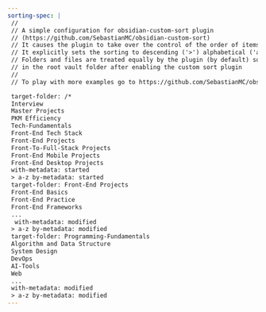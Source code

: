 ```yaml
---
sorting-spec: |
 //
 // A simple configuration for obsidian-custom-sort plugin
 // (https://github.com/SebastianMC/obsidian-custom-sort)
 // It causes the plugin to take over the control of the order of items in the root folder ('/') of the vault
 // It explicitly sets the sorting to descending ('>') alphabetical ('a-z')
 // Folders and files are treated equally by the plugin (by default) so expect them intermixed
 // in the root vault folder after enabling the custom sort plugin
 // 
 // To play with more examples go to https://github.com/SebastianMC/obsidian-custom-sort#readme

 target-folder: /*
 Interview
 Master Projects
 PKM Efficiency
 Tech-Fundamentals
 Front-End Tech Stack
 Front-End Projects
 Front-To-Full-Stack Projects 
 Front-End Mobile Projects
 Front-End Desktop Projects
 with-metadata: started
 > a-z by-metadata: started
 target-folder: Front-End Projects
 Front-End Basics
 Front-End Practice
 Front-End Frameworks
 ...
  with-metadata: modified
 > a-z by-metadata: modified
 target-folder: Programming-Fundamentals
 Algorithm and Data Structure
 System Design
 DevOps
 AI-Tools
 Web
 ...
 with-metadata: modified
 > a-z by-metadata: modified
---
```

